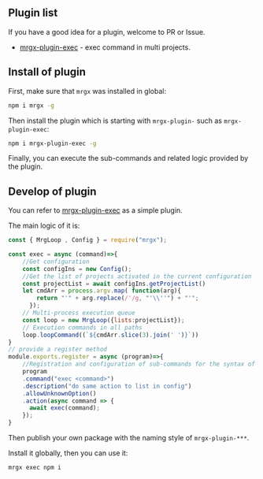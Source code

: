 


## Plugin list

If you have a good idea for a plugin, welcome to PR or Issue.

- [mrgx-plugin-exec](https://github.com/brizer/mrgx-plugin-exec) - exec command in multi projects.



## Install of plugin

First, make sure that `mrgx` was installed in global:

``` bash
npm i mrgx -g
```

Then install the plugin which is starting with `mrgx-plugin-` such as `mrgx-plugin-exec`:

``` bash
npm i mrgx-plugin-exec -g
```

Finally, you can execute the sub-commands and related logic provided by the plugin.

## Develop of plugin

You can refer to [mrgx-plugin-exec](https://github.com/brizer/mrgx-plugin-exec) as a simple plugin.

The main logic of it is:


``` js
const { MrgLoop , Config } = require("mrgx");

const exec = async (command)=>{
    //Get configuration
    const configIns = new Config();
    //Get the list of projects activated in the current configuration
    const projectList = await configIns.getProjectList()
    let cmdArr = process.argv.map( function(arg){
        return "'" + arg.replace(/'/g, "'\\''") + "'";
      });
    // Multi-process execution queue
    const loop = new MrgLoop({lists:projectList});
    // Execution commands in all paths
    loop.loopCommand((`${cmdArr.slice(3).join(' ')}`))
}
// provide a register method
module.exports.register = async (program)=>{
    //Registration and configuration of sub-commands for the syntax of commander
    program
    .command("exec <command>")
    .description("do same action to list in config")
    .allowUnknownOption()
    .action(async command => {
      await exec(command);
    });
}

```

Then publish your own package with the naming style of `mrgx-plugin-***`.

Install it globally, then you can use it:

``` bash
mrgx exec npm i
```

